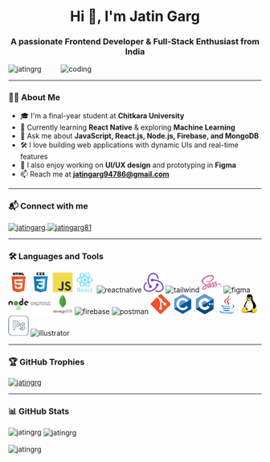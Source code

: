 <h1 align="center">Hi 👋, I'm Jatin Garg</h1>
<h3 align="center">A passionate Frontend Developer & Full-Stack Enthusiast from India</h3>

<img align="right" alt="coding" width="400" src="https://cdn.dribbble.com/users/1162077/screenshots/3848914/programmer.gif">

<p align="left"> 
  <img src="https://komarev.com/ghpvc/?username=jatingrg&label=Profile%20views&color=0e75b6&style=flat" alt="jatingrg" />
</p>

---

### 👨‍💻 About Me

- 🎓 I'm a final-year student at **Chitkara University**
- 🌱 Currently learning **React Native** & exploring **Machine Learning**
- 💬 Ask me about **JavaScript, React.js, Node.js, Firebase, and MongoDB**
- 🛠️ I love building web applications with dynamic UIs and real-time features
- 🎨 I also enjoy working on **UI/UX design** and prototyping in **Figma**
- 📫 Reach me at **jatingarg94786@gmail.com**

---

### 📬 Connect with me

<p align="left">
  <a href="https://www.linkedin.com/in/jatin-garg-620951250/" target="blank">
    <img align="center" src="https://raw.githubusercontent.com/rahuldkjain/github-profile-readme-generator/master/src/images/icons/Social/linked-in-alt.svg" alt="jatingarg" height="30" width="40" />
  </a>
  <a href="https://instagram.com/jatingarg81" target="blank">
    <img align="center" src="https://raw.githubusercontent.com/rahuldkjain/github-profile-readme-generator/master/src/images/icons/Social/instagram.svg" alt="jatingarg81" height="30" width="40" />
  </a>
</p>

---

### 🛠️ Languages and Tools

<p align="left">
  <!-- Frontend -->
  <img src="https://raw.githubusercontent.com/devicons/devicon/master/icons/html5/html5-original-wordmark.svg" alt="html5" width="40" height="40"/>
  <img src="https://raw.githubusercontent.com/devicons/devicon/master/icons/css3/css3-original-wordmark.svg" alt="css3" width="40" height="40"/>
  <img src="https://raw.githubusercontent.com/devicons/devicon/master/icons/javascript/javascript-original.svg" alt="javascript" width="40" height="40"/>
  <img src="https://raw.githubusercontent.com/devicons/devicon/master/icons/react/react-original-wordmark.svg" alt="react" width="40" height="40"/>
  <img src="https://reactnative.dev/img/header_logo.svg" alt="reactnative" width="40" height="40"/>
  <img src="https://raw.githubusercontent.com/devicons/devicon/master/icons/redux/redux-original.svg" alt="redux" width="40" height="40"/>
  <img src="https://www.vectorlogo.zone/logos/tailwindcss/tailwindcss-icon.svg" alt="tailwind" width="40" height="40"/>
  <img src="https://raw.githubusercontent.com/devicons/devicon/master/icons/sass/sass-original.svg" alt="sass" width="40" height="40"/>
  <img src="https://www.vectorlogo.zone/logos/figma/figma-icon.svg" alt="figma" width="40" height="40"/>

  <!-- Backend & Tools -->
  <img src="https://raw.githubusercontent.com/devicons/devicon/master/icons/nodejs/nodejs-original-wordmark.svg" alt="nodejs" width="40" height="40"/>
  <img src="https://raw.githubusercontent.com/devicons/devicon/master/icons/express/express-original-wordmark.svg" alt="express" width="40" height="40"/>
  <img src="https://raw.githubusercontent.com/devicons/devicon/master/icons/mongodb/mongodb-original-wordmark.svg" alt="mongodb" width="40" height="40"/>
  <img src="https://www.vectorlogo.zone/logos/firebase/firebase-icon.svg" alt="firebase" width="40" height="40"/>
  <img src="https://www.vectorlogo.zone/logos/getpostman/getpostman-icon.svg" alt="postman" width="40" height="40"/>
  <img src="https://raw.githubusercontent.com/devicons/devicon/master/icons/git/git-original.svg" alt="git" width="40" height="40"/>

  <!-- Programming Languages -->
  <img src="https://raw.githubusercontent.com/devicons/devicon/master/icons/c/c-original.svg" alt="c" width="40" height="40"/>
  <img src="https://raw.githubusercontent.com/devicons/devicon/master/icons/cplusplus/cplusplus-original.svg" alt="cplusplus" width="40" height="40"/>
  <img src="https://raw.githubusercontent.com/devicons/devicon/master/icons/java/java-original.svg" alt="java" width="40" height="40"/>

  <!-- Others -->
  <img src="https://raw.githubusercontent.com/devicons/devicon/master/icons/linux/linux-original.svg" alt="linux" width="40" height="40"/>
  <img src="https://raw.githubusercontent.com/devicons/devicon/master/icons/photoshop/photoshop-line.svg" alt="photoshop" width="40" height="40"/>
  <img src="https://www.vectorlogo.zone/logos/adobe_illustrator/adobe_illustrator-icon.svg" alt="illustrator" width="40" height="40"/>
</p>

---

### 🏆 GitHub Trophies

<p align="left">
  <a href="https://github.com/ryo-ma/github-profile-trophy">
    <img src="https://github-profile-trophy.vercel.app/?username=jatingrg&theme=onedark" alt="jatingrg" />
  </a>
</p>

---

### 📊 GitHub Stats

<p><img align="left" src="https://github-readme-stats.vercel.app/api/top-langs?username=jatingrg&show_icons=true&locale=en&layout=compact" alt="jatingrg" /></p>

<p>&nbsp;<img align="center" src="https://github-readme-stats.vercel.app/api?username=jatingrg&show_icons=true&locale=en" alt="jatingrg" /></p>

<p><img align="center" src="https://github-readme-streak-stats.herokuapp.com/?user=jatingrg&" alt="jatingrg" /></p>

